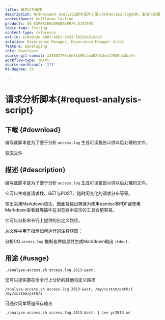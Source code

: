 ```yaml
---
title: 请求分析脚本
description: 制作request analysis脚本是为了便于分析access.log文件，生成可读报告供以后处理
contentOwner: Guillaume Carlino
products: SG_EXPERIENCEMANAGER/6.5/SITES
topic-tags: testing
content-type: reference
exl-id: e14a9cda-890f-46b7-9433-1b52eb91eae3
solution: Experience Manager, Experience Manager Sites
feature: Developing
role: Developer
source-git-commit: a28883778c5e8fb90cbbd0291ded17059ab2ba7e
workflow-type: tm+mt
source-wordcount: '171'
ht-degree: 2%

---
```


# 请求分析脚本{#request-analysis-script}

## 下载 {#download}

编写此脚本是为了便于分析 `access.log` 生成可读报告以供以后处理的文件。

[获取文件](assets/analyse-access.sh)

## 描述 {#description}

编写此脚本是为了便于分析 `access.log` 生成可读报告以供以后处理的文件。

它可以生成总请求数、GET与POST、随时间变化的请求分布等等。

输出采用Markdown语法，因此将输出转换为使用pandoc等PDF或使用Markdown查看器等插件在浏览器中显示的工具会更容易。

它可以分析命令行上提供的自定义路径。

从文件中用于指示如何运行的注释获取：

分析CQ `access.log` 推断各种信息并生成Markdown输出 `stdout`.

## 用途 {#usage}

`./analyse-access.sh access.log.2013-&ast;`

您可以提供要在命令行上分析的其他自定义路径

`/analyse-access.sh access.log.2013-&ast; /my/custom/path/1 /my/custom/path/2`

可通过简单管道保存输出

`./analyse-access.sh access.log.2013-&ast; | tee yr2013.md`
